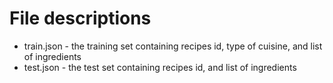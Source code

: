 # File descriptions

- train.json - the training set containing recipes id, type of cuisine, and list of ingredients
- test.json - the test set containing recipes id, and list of ingredients

